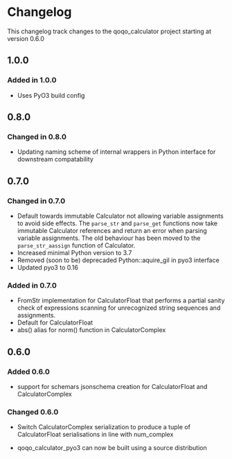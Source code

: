 # Changelog

This changelog track changes to the qoqo_calculator project starting at version 0.6.0

## 1.0.0

### Added in 1.0.0

* Uses PyO3 build config

## 0.8.0

### Changed in 0.8.0

* Updating naming scheme of internal wrappers in Python interface for downstream compatability

## 0.7.0

### Changed in 0.7.0

* Default towards immutable Calculator not allowing variable assignments to avoid side effects. The `parse_str` and `parse_get` functions now take immutable Calculator references and return an error when parsing variable assignments. The old behaviour has been moved to the `parse_str_aassign` function of Calculator.
* Increased minimal Python version to 3.7
* Removed (soon to be) deprecaded Python::aquire_gil in pyo3 interface
* Updated pyo3 to 0.16

### Added in 0.7.0

* FromStr implementation for CalculatorFloat that performs a partial sanity check of expressions scanning for unrecognized string sequences and assignments.
* Default for CalculatorFloat
* abs() alias for norm() function in CalculatorComplex

## 0.6.0

### Added 0.6.0

* support for schemars jsonschema creation for CalculatorFloat and CalculatorComplex

### Changed 0.6.0

* Switch CalculatorComplex serialization to produce a tuple of CalculatorFloat serialisations in line with num_complex

* qoqo_calculator_pyo3 can now be built using a source distribution
